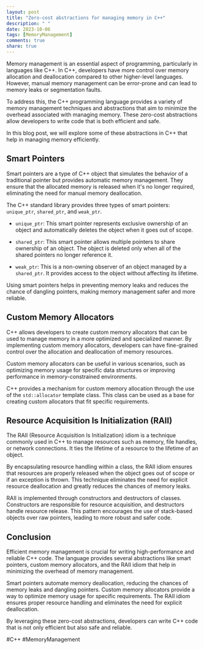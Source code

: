 ```yaml
---
layout: post
title: "Zero-cost abstractions for managing memory in C++"
description: " "
date: 2023-10-06
tags: [MemoryManagement]
comments: true
share: true
---
```


Memory management is an essential aspect of programming, particularly in languages like C++. In C++, developers have more control over memory allocation and deallocation compared to other higher-level languages. However, manual memory management can be error-prone and can lead to memory leaks or segmentation faults.

To address this, the C++ programming language provides a variety of memory management techniques and abstractions that aim to minimize the overhead associated with managing memory. These zero-cost abstractions allow developers to write code that is both efficient and safe.

In this blog post, we will explore some of these abstractions in C++ that help in managing memory efficiently.

## Smart Pointers

Smart pointers are a type of C++ object that simulates the behavior of a traditional pointer but provides automatic memory management. They ensure that the allocated memory is released when it's no longer required, eliminating the need for manual memory deallocation.

The C++ standard library provides three types of smart pointers: `unique_ptr`, `shared_ptr`, and `weak_ptr`.

- `unique_ptr`: This smart pointer represents exclusive ownership of an object and automatically deletes the object when it goes out of scope.

- `shared_ptr`: This smart pointer allows multiple pointers to share ownership of an object. The object is deleted only when all of the shared pointers no longer reference it.

- `weak_ptr`: This is a non-owning observer of an object managed by a `shared_ptr`. It provides access to the object without affecting its lifetime.

Using smart pointers helps in preventing memory leaks and reduces the chance of dangling pointers, making memory management safer and more reliable.

## Custom Memory Allocators

C++ allows developers to create custom memory allocators that can be used to manage memory in a more optimized and specialized manner. By implementing custom memory allocators, developers can have fine-grained control over the allocation and deallocation of memory resources.

Custom memory allocators can be useful in various scenarios, such as optimizing memory usage for specific data structures or improving performance in memory-constrained environments.

C++ provides a mechanism for custom memory allocation through the use of the `std::allocator` template class. This class can be used as a base for creating custom allocators that fit specific requirements.

## Resource Acquisition Is Initialization (RAII)

The RAII (Resource Acquisition Is Initialization) idiom is a technique commonly used in C++ to manage resources such as memory, file handles, or network connections. It ties the lifetime of a resource to the lifetime of an object.

By encapsulating resource handling within a class, the RAII idiom ensures that resources are properly released when the object goes out of scope or if an exception is thrown. This technique eliminates the need for explicit resource deallocation and greatly reduces the chances of memory leaks.

RAII is implemented through constructors and destructors of classes. Constructors are responsible for resource acquisition, and destructors handle resource release. This pattern encourages the use of stack-based objects over raw pointers, leading to more robust and safer code.

## Conclusion

Efficient memory management is crucial for writing high-performance and reliable C++ code. The language provides several abstractions like smart pointers, custom memory allocators, and the RAII idiom that help in minimizing the overhead of memory management.

Smart pointers automate memory deallocation, reducing the chances of memory leaks and dangling pointers. Custom memory allocators provide a way to optimize memory usage for specific requirements. The RAII idiom ensures proper resource handling and eliminates the need for explicit deallocation.

By leveraging these zero-cost abstractions, developers can write C++ code that is not only efficient but also safe and reliable.

\#C++ #MemoryManagement
